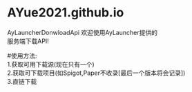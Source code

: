 # AYue2021.github.io
AyLauncherDonwloadApi
欢迎使用AyLauncher提供的  
服务端下载API!  

#使用方法:  
        1.获取可用下载源(现在只有一个)  
        2.获取可下载项目(如Spigot,Paper不收录[最后一个版本将会记录])  
        3.直链下载  
